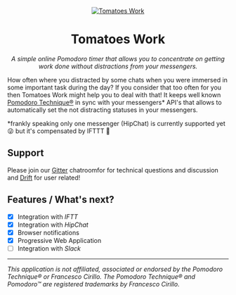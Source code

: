 
<p align="center">
  <a href="https://tomatoes.work">
    <img alt="Tomatoes Work" src="https://i.imgur.com/1gLKIVS.gif">
  </a>
  <h1 style="text-align: center;" align="center">Tomatoes Work</h1>
  <p style="font-style: italic;" align="center">A simple online Pomodoro timer that allows you to concentrate on getting work done without distractions from your messengers.</p>
</p>


How often where you distracted by some chats when you were immersed in some important task during the day? If you consider that too often for you then Tomatoes Work might help you to deal with that! It keeps well known [Pomodoro Technique®](https://en.wikipedia.org/wiki/Pomodoro_Technique) in sync with your messengers* API's that allows to automatically set the not distracting statuses in your messengers. 

*frankly speaking only one messenger (HipChat) is currently supported yet 😜 but it's compensated by IFTTT 💪

## Support

Please join our [Gitter](https://gitter.im/tomatoes-dot-work) chatroomfor for technical questions and discussion and [Drift](https://my8bit.drift.com/) for user related!

## Features / What's next?
- [x] Integration with _IFTT_
- [x] Integration with _HipChat_
- [x] Browser notifications
- [x] Progressive Web Application
- [ ] Integration with _Slack_

<hr>

*This application is not affiliated, associated or endorsed by the Pomodoro Technique® or Francesco Cirillo. The Pomodoro Technique® and Pomodoro™ are registered trademarks by Francesco Cirillo.*
